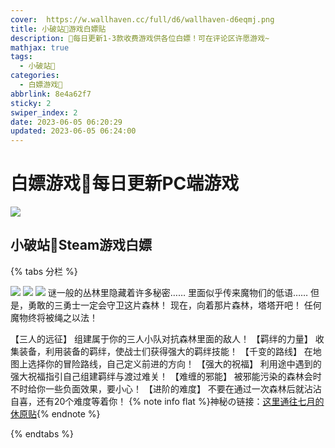 ```yaml
---
cover:  https://w.wallhaven.cc/full/d6/wallhaven-d6eqmj.png
title: 小破站🥝游戏白嫖贴
description: 🥧每日更新1-3款收费游戏供各位白嫖！可在评论区许愿游戏~
mathjax: true
tags:
  - 小破站🥝
categories:
  - 白嫖游戏🥝
abbrlink: 8e4a62f7
sticky: 2
swiper_index: 2
date: 2023-06-05 06:20:29
updated: 2023-06-05 06:24:00
---
```


# 白嫖游戏🥝每日更新PC端游戏
![](https://w.wallhaven.cc/full/d6/wallhaven-d6eqmj.png)

## 小破站🥝Steam游戏白嫖
{% tabs 分栏 %}
<!-- tab 三国传:我们仨🥝新鲜出炉白嫖~ -->
![](https://media.st.dl.eccdnx.com/steam/apps/2406610/ss_f834bb9fe47d77ff554c45a739cc3780927990f0.600x338.jpg?t=1685536505)
![](https://media.st.dl.eccdnx.com/steam/apps/2406610/ss_a0d2e1aae3934948fc570916fb4c2c26e6cf1b96.600x338.jpg?t=1685536505)
![](https://media.st.dl.eccdnx.com/steam/apps/2406610/ss_41bea23f327ae3a4a494ce6d721a39589ad13cfc.600x338.jpg?t=1685536505)
谜一般的丛林里隐藏着许多秘密……
里面似乎传来魔物们的低语……
但是，勇敢的三勇士一定会守卫这片森林！
现在，向着那片森林，塔塔开吧！
任何魔物终将被绳之以法！

【三人的远征】
组建属于你的三人小队对抗森林里面的敌人！
【羁绊的力量】
收集装备，利用装备的羁绊，使战士们获得强大的羁绊技能！
【千变的路线】
在地图上选择你的冒险路线，自己定义前进的方向！
【强大的祝福】
利用途中遇到的强大祝福指引自己组建羁绊与渡过难关！
【难缠的邪能】
被邪能污染的森林会时不时给你一些负面效果，要小心！
【进阶的难度】
不要在通过一次森林后就沾沾自喜，还有20个难度等着你！
{% note info flat %}神秘の链接：[这里通往七月的休原贴](https://www.miyoushe.com/ys/article/39336770/){% endnote %}
<!-- endtab -->
{% endtabs %}